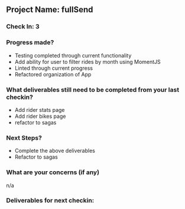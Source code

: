 ## Project Name: fullSend
### Check In: 3
### Progress made?
  
* Testing completed through current functionality
* Add ability for user to filter rides by month using MomentJS
* Linted through current progress
* Refactored organization of App
  
### What deliverables still need to be completed from your last checkin?

* Add rider stats page
* Add rider bikes page
* refactor to sagas
  
### Next Steps?
 
* Complete the above deliverables
* Refactor to sagas

### What are your concerns (if any)
n/a

### Deliverables for next checkin:

